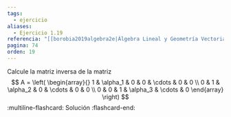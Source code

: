 ```yaml
---
tags:
  - ejercicio
aliases:
  - Ejercicio 1.19
referencia: "[[borobia2019algebra2e|Álgebra Lineal y Geometría Vectorial (2a ed)]]"
pagina: 74
orden: 19
---
```

Calcule la matriz inversa de la matriz
$$
A = \left(
\begin{array}{}
1 & \alpha_1 & 0 & 0 & \cdots & 0 & 0 \\
0 & 1 & \alpha_2 & 0 & \cdots & 0 & 0 \\
0 & 0 & 1 & \alpha_3 & \cdots & 0 
\end{array}
\right)
$$
:multiline-flashcard:
Solución
:flashcard-end: